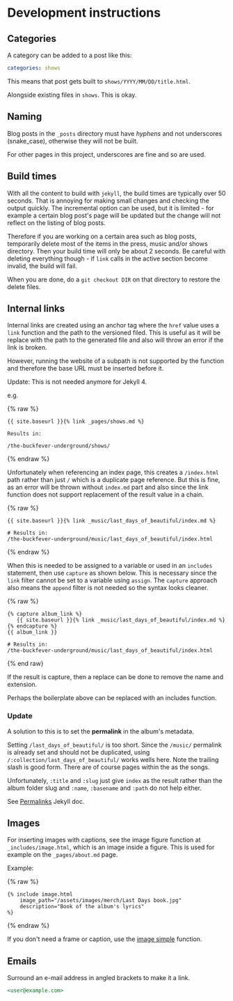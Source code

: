 # Development instructions


## Categories

A category can be added to a post like this:

```yaml
categories: shows
```

This means that post gets built to `shows/YYYY/MM/DD/title.html`.

Alongside existing files in `shows`. This is okay.


## Naming

Blog posts in the `_posts` directory must have _hyphens_ and not underscores (snake_case), otherwise they will not be built.

For other pages in this project, underscores are fine and so are used.


## Build times

With all the content to build with `jekyll`, the build times are typically over 50 seconds. That is annoying for making small changes and checking the output quickly. The incremental option can be used, but it is limited - for example a certain blog post's page will be updated but the change will not reflect on the listing of blog posts.

Therefore if you are working on a certain area such as blog posts, temporarily delete most of the items in the press, music and/or shows directory. Then your build time will only be about 2 seconds. Be careful with deleting everything though - if `link` calls in the active section become invalid, the build will fail.

When you are done, do a `git checkout DIR` on that directory to restore the delete files.


## Internal links

Internal links are created using an anchor tag where the `href` value uses a `link` function and the path to the versioned filed. This is useful as it will be replace with the path to the generated file and also will throw an error if the link is broken.

However, running the website of a subpath is not supported by the function and therefore the base URL must be inserted before it.

Update: This is not needed anymore for Jekyll 4.

e.g.

{% raw %}
```liquid
{{ site.baseurl }}{% link _pages/shows.md %}

Results in:

/the-buckfever-underground/shows/
```
{% endraw %}

Unfortunately when referencing an index page, this creates a `/index.html` path rather than just `/` which is a duplicate page reference. But this is fine, as an error will be thrown without `index.md` part and also since the link function does not support replacement of the result value in a chain.

{% raw %}
```
{{ site.baseurl }}{% link _music/last_days_of_beautiful/index.md %}

# Results in:
/the-buckfever-underground/music/last_days_of_beautiful/index.html
```
{% endraw %}

When this is needed to be assigned to a variable or used in an `includes` statement, then use `capture` as shown below. This is necessary since the `link` filter cannot be set to a variable using `assign`. The `capture` approach also means the `append` filter is not needed so the syntax looks cleaner.

{% raw %}
```
{% capture album_link %}
   {{ site.baseurl }}{% link _music/last_days_of_beautiful/index.md %}
{% endcapture %}
{{ album_link }}

# Results in:
/the-buckfever-underground/music/last_days_of_beautiful/index.html
```
{% end raw}

If the result is capture, then a replace can be done to remove the name and extension.

Perhaps the boilerplate above can be replaced with an includes function.

### Update

A solution to this is to set the **permalink** in the album's metadata.

Setting `/last_days_of_beautiful/` is too short. Since the `/music/` permalink is already set and should not be duplicated, using `/:collection/last_days_of_beautiful/` works wells here. Note the trailing slash is good form. There are of course pages within the as the songs.

Unfortunately, `:title` and `:slug` just give `index` as the result rather than the album folder slug and `:name`, `:basename` and `:path` do not help either.

See [Permalinks](https://jekyllrb.com/docs/permalinks/) Jekyll doc.


## Images

For inserting images with captions, see the image figure function at `_includes/image.html`, which is an image inside a figure. This is used for example on the `_pages/about.md` page.

Example:

{% raw %}
```
{% include image.html
    image_path="/assets/images/merch/Last Days book.jpg"
    description="Book of the album's lyrics"
%}
```
{% endraw %}

If you don't need a frame or caption, use the [image simple](/_includes/image_simple.html) function.

## Emails

Surround an e-mail address in angled brackets to make it a link.

```md
<user@example.com>
```
